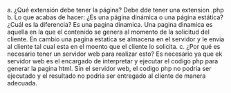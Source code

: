 a. ¿Qué extensión debe tener la página?
    Debe dde tener una extension .php
b. Lo que acabas de hacer: ¿Es una página dinámica o una página estática? ¿Cuál
es la diferencia?
    Es una pagina dinamica. Una pagina dinamica es aquella en la que el contenido se genera al momento de la solicitud del cliente. En cambio una pagina estatica se almacena en el servidor y le envia al cliente tal cual esta en el moento que el cliente lo solicita. 
c. ¿Por qué es necesario tener un servidor web para realizar esto?
    Es necesario ya que ek servidor web es el encargado de interpretar y ejecutar el codigo php para generar la pagina html. Sin el servidor web, el codigo php no podria ser ejecutado y el resultado no podria ser entregado al cliente de manera adecuada.
